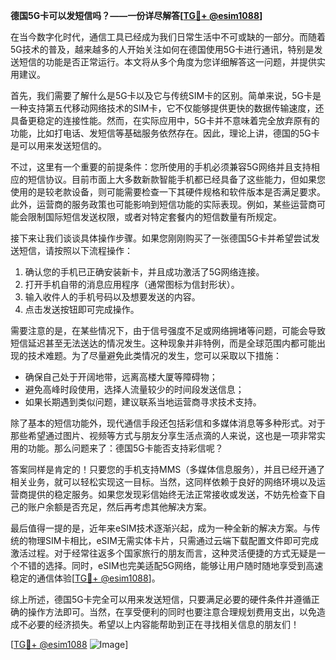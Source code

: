 **德国5G卡可以发短信吗？——一份详尽解答[[TG💪+ @esim1088](https://t.me/s/esim1088)]**

在当今数字化时代，通信工具已经成为我们日常生活中不可或缺的一部分。而随着5G技术的普及，越来越多的人开始关注如何在德国使用5G卡进行通讯，特别是发送短信的功能是否正常运行。本文将从多个角度为您详细解答这一问题，并提供实用建议。

首先，我们需要了解什么是5G卡以及它与传统SIM卡的区别。简单来说，5G卡是一种支持第五代移动网络技术的SIM卡，它不仅能够提供更快的数据传输速度，还具备更稳定的连接性能。然而，在实际应用中，5G卡并不意味着完全放弃原有的功能，比如打电话、发短信等基础服务依然存在。因此，理论上讲，德国的5G卡是可以用来发送短信的。

不过，这里有一个重要的前提条件：您所使用的手机必须兼容5G网络并且支持相应的短信协议。目前市面上大多数新款智能手机都已经具备了这些能力，但如果您使用的是较老款设备，则可能需要检查一下其硬件规格和软件版本是否满足要求。此外，运营商的服务政策也可能影响到短信功能的实际表现。例如，某些运营商可能会限制国际短信发送权限，或者对特定套餐内的短信数量有所规定。

接下来让我们谈谈具体操作步骤。如果您刚刚购买了一张德国5G卡并希望尝试发送短信，请按照以下流程操作：

1. 确认您的手机已正确安装新卡，并且成功激活了5G网络连接。
2. 打开手机自带的消息应用程序（通常图标为信封形状）。
3. 输入收件人的手机号码以及想要发送的内容。
4. 点击发送按钮即可完成操作。

需要注意的是，在某些情况下，由于信号强度不足或网络拥堵等问题，可能会导致短信延迟甚至无法送达的情况发生。这种现象并非特例，而是全球范围内都可能出现的技术难题。为了尽量避免此类情况的发生，您可以采取以下措施：

- 确保自己处于开阔地带，远离高楼大厦等障碍物；
- 避免高峰时段使用，选择人流量较少的时间段发送信息；
- 如果长期遇到类似问题，建议联系当地运营商寻求技术支持。

除了基本的短信功能外，现代通信手段还包括彩信和多媒体消息等多种形式。对于那些希望通过图片、视频等方式与朋友分享生活点滴的人来说，这也是一项非常实用的功能。那么问题来了：德国5G卡能否支持彩信呢？

答案同样是肯定的！只要您的手机支持MMS（多媒体信息服务），并且已经开通了相关业务，就可以轻松实现这一目标。当然，这同样依赖于良好的网络环境以及运营商提供的稳定服务。如果您发现彩信始终无法正常接收或发送，不妨先检查下自己的账户余额是否充足，然后再考虑其他解决方案。

最后值得一提的是，近年来eSIM技术逐渐兴起，成为一种全新的解决方案。与传统的物理SIM卡相比，eSIM无需实体卡片，只需通过云端下载配置文件即可完成激活过程。对于经常往返多个国家旅行的朋友而言，这种灵活便捷的方式无疑是一个不错的选择。同时，eSIM也完美适配5G网络，能够让用户随时随地享受到高速稳定的通信体验[[TG💪+ @esim1088](https://t.me/s/esim1088)]。

综上所述，德国5G卡完全可以用来发送短信，只要满足必要的硬件条件并遵循正确的操作方法即可。当然，在享受便利的同时也要注意合理规划费用支出，以免造成不必要的经济损失。希望以上内容能帮助到正在寻找相关信息的朋友们！

[[TG💪+ @esim1088](https://t.me/s/esim1088) ![Image](https://i.postimg.cc/4NQfJmqS/Snipaste-2025-05-13-00-14-12.png)]
